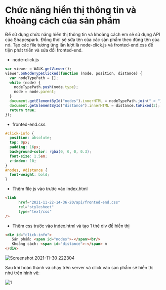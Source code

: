 # Chức năng hiển thị thông tin và khoảng cách của sản phẩm

Để sử dụng chức năng hiển thị thông tin và khoảng cách em sẽ sử dụng API của Shapespark. Đồng thời sẽ sửa tên của các sản phẩm theo đúng tên của nó.
Tạo các file tương ứng lần lượt là node-click.js và fronted-end.css để tiện phát triển và sửa đổi fronted-end.

- node-click.js
```js
var viewer = WALK.getViewer();
viewer.onNodeTypeClicked(function (node, position, distance) {
  var nodeTypePath = [];
  while (node) {
    nodeTypePath.push(node.type);
    node = node.parent;
  }
  document.getElementById("nodes").innerHTML = nodeTypePath.join(" > ");
  document.getElementById("distance").innerHTML = distance.toFixed(2);
  return true;
});
```

- fronted-end.css
```css
#click-info {
  position: absolute;
  top: 0px;
  padding: 16px;
  background-color: rgba(0, 0, 0, 0.3);
  font-size: 1.5em;
  z-index: 10;
}
#nodes, #distance {
  font-weight: bold;
}

```

- Thêm file js vào trước </head> vào index.html 
```html
<link
      href="2021-11-22-14-36-20/api/fronted-end.css"
      rel="stylesheet"
      type="text/css"
/>
```
- Thêm css trước </body> vào index.html và tạo 1 thẻ div để hiển thị
```html
<div id="click-info">
   Sản phẩm: <span id="nodes">-</span><br/>
   Khoảng cách: <span id="distance">-</span> m
</div>
```

![Screenshot 2021-11-30 222304](https://user-images.githubusercontent.com/84367730/144075590-2482d579-5108-46eb-b3fd-99d757022d6d.png)

Sau khi hoàn thành và chạy trên server và click vào sản phẩm sẽ hiển thị như trên hình vẽ:

![1](https://user-images.githubusercontent.com/84367730/144075005-d0d4d0f1-c9e9-427a-8b44-8b997a296a90.png)
